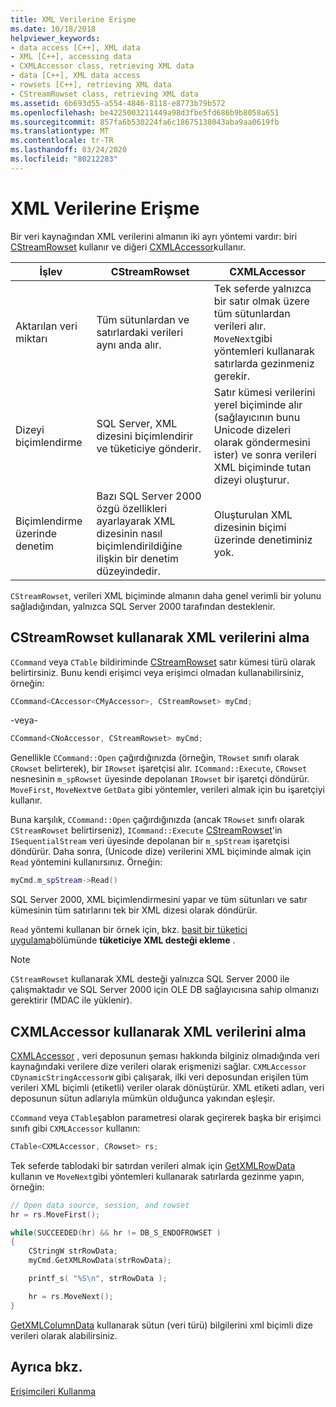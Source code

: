 ```yaml
---
title: XML Verilerine Erişme
ms.date: 10/18/2018
helpviewer_keywords:
- data access [C++], XML data
- XML [C++], accessing data
- CXMLAccessor class, retrieving XML data
- data [C++], XML data access
- rowsets [C++], retrieving XML data
- CStreamRowset class, retrieving XML data
ms.assetid: 6b693d55-a554-4846-8118-e8773b79b572
ms.openlocfilehash: be4225003211449a98d3fbe5fd686b9b8058a651
ms.sourcegitcommit: 857fa6b530224fa6c18675138043aba9aa0619fb
ms.translationtype: MT
ms.contentlocale: tr-TR
ms.lasthandoff: 03/24/2020
ms.locfileid: "80212283"
---
```

# <a name="accessing-xml-data"></a>XML Verilerine Erişme

Bir veri kaynağından XML verilerini almanın iki ayrı yöntemi vardır: biri [CStreamRowset](../../data/oledb/cstreamrowset-class.md) kullanır ve diğeri [CXMLAccessor](../../data/oledb/cxmlaccessor-class.md)kullanır.

|İşlev|CStreamRowset|CXMLAccessor|
|-------------------|-------------------|------------------|
|Aktarılan veri miktarı|Tüm sütunlardan ve satırlardaki verileri aynı anda alır.|Tek seferde yalnızca bir satır olmak üzere tüm sütunlardan verileri alır. `MoveNext`gibi yöntemleri kullanarak satırlarda gezinmeniz gerekir.|
|Dizeyi biçimlendirme|SQL Server, XML dizesini biçimlendirir ve tüketiciye gönderir.|Satır kümesi verilerini yerel biçiminde alır (sağlayıcının bunu Unicode dizeleri olarak göndermesini ister) ve sonra verileri XML biçiminde tutan dizeyi oluşturur.|
|Biçimlendirme üzerinde denetim|Bazı SQL Server 2000 özgü özellikleri ayarlayarak XML dizesinin nasıl biçimlendirildiğine ilişkin bir denetim düzeyindedir.|Oluşturulan XML dizesinin biçimi üzerinde denetiminiz yok.|

`CStreamRowset`, verileri XML biçiminde almanın daha genel verimli bir yolunu sağladığından, yalnızca SQL Server 2000 tarafından desteklenir.

## <a name="retrieving-xml-data-using-cstreamrowset"></a>CStreamRowset kullanarak XML verilerini alma

`CCommand` veya `CTable` bildiriminde [CStreamRowset](../../data/oledb/cstreamrowset-class.md) satır kümesi türü olarak belirtirsiniz. Bunu kendi erişimci veya erişimci olmadan kullanabilirsiniz, örneğin:

```cpp
CCommand<CAccessor<CMyAccessor>, CStreamRowset> myCmd;
```

-veya-

```cpp
CCommand<CNoAccessor, CStreamRowset> myCmd;
```

Genellikle `CCommand::Open` çağırdığınızda (örneğin, `TRowset` sınıfı olarak `CRowset` belirterek), bir `IRowset` işaretçisi alır. `ICommand::Execute`, `CRowset` nesnesinin `m_spRowset` üyesinde depolanan `IRowset` bir işaretçi döndürür. `MoveFirst`, `MoveNext`ve `GetData` gibi yöntemler, verileri almak için bu işaretçiyi kullanır.

Buna karşılık, `CCommand::Open` çağırdığınızda (ancak `TRowset` sınıfı olarak `CStreamRowset` belirtirseniz), `ICommand::Execute` [CStreamRowset](../../data/oledb/cstreamrowset-class.md)'in `ISequentialStream` veri üyesinde depolanan bir `m_spStream` işaretçisi döndürür. Daha sonra, (Unicode dize) verilerini XML biçiminde almak için `Read` yöntemini kullanırsınız. Örneğin:

```cpp
myCmd.m_spStream->Read()
```

SQL Server 2000, XML biçimlendirmesini yapar ve tüm sütunları ve satır kümesinin tüm satırlarını tek bir XML dizesi olarak döndürür.

`Read` yöntemi kullanan bir örnek için, bkz. [basit bir tüketici uygulama](../../data/oledb/implementing-a-simple-consumer.md)bölümünde **tüketiciye XML desteği ekleme** .

> [!NOTE]
> `CStreamRowset` kullanarak XML desteği yalnızca SQL Server 2000 ile çalışmaktadır ve SQL Server 2000 için OLE DB sağlayıcısına sahip olmanızı gerektirir (MDAC ile yüklenir).

## <a name="retrieving-xml-data-using-cxmlaccessor"></a>CXMLAccessor kullanarak XML verilerini alma

[CXMLAccessor](../../data/oledb/cxmlaccessor-class.md) , veri deposunun şeması hakkında bilginiz olmadığında veri kaynağındaki verilere dize verileri olarak erişmenizi sağlar. `CXMLAccessor` `CDynamicStringAccessorW` gibi çalışarak, ilki veri deposundan erişilen tüm verileri XML biçimli (etiketli) veriler olarak dönüştürür. XML etiketi adları, veri deposunun sütun adlarıyla mümkün olduğunca yakından eşleşir.

`CCommand` veya `CTable`şablon parametresi olarak geçirerek başka bir erişimci sınıfı gibi `CXMLAccessor` kullanın:

```cpp
CTable<CXMLAccessor, CRowset> rs;
```

Tek seferde tablodaki bir satırdan verileri almak için [GetXMLRowData](../../data/oledb/cxmlaccessor-getxmlrowdata.md) kullanın ve `MoveNext`gibi yöntemleri kullanarak satırlarda gezinme yapın, örneğin:

```cpp
// Open data source, session, and rowset
hr = rs.MoveFirst();

while(SUCCEEDED(hr) && hr != DB_S_ENDOFROWSET )
{
    CStringW strRowData;
    myCmd.GetXMLRowData(strRowData);

    printf_s( "%S\n", strRowData );

    hr = rs.MoveNext();
}
```

[GetXMLColumnData](../../data/oledb/cxmlaccessor-getxmlcolumndata.md) kullanarak sütun (veri türü) bilgilerini xml biçimli dize verileri olarak alabilirsiniz.

## <a name="see-also"></a>Ayrıca bkz.

[Erişimcileri Kullanma](../../data/oledb/using-accessors.md)
